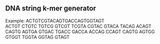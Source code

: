## DNA string k-mer generator

Example: ACTGTCGTACAGTGACCAGTGGTAGT  
ACTGT CTGTC TGTCG GTCGT TCGTA CGTAC GTACA TACAG ACAGT CAGTG AGTGA GTGAC TGACC GACCA ACCAG CCAGT CAGTG AGTGG GTGGT TGGTA GGTAG GTAGT
